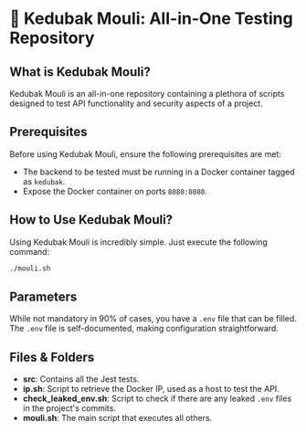 # 🚀 Kedubak Mouli: All-in-One Testing Repository

## What is Kedubak Mouli?

Kedubak Mouli is an all-in-one repository containing a plethora of scripts designed to test API functionality and security aspects of a project.

## Prerequisites

Before using Kedubak Mouli, ensure the following prerequisites are met:

- The backend to be tested must be running in a Docker container tagged as `kedubak`.
- Expose the Docker container on ports `8080:8080`.

## How to Use Kedubak Mouli?

Using Kedubak Mouli is incredibly simple. Just execute the following command:

```bash
./mouli.sh
```

## Parameters

While not mandatory in 90% of cases, you have a `.env` file that can be filled. The `.env` file is self-documented, making configuration straightforward.

## Files & Folders

- **src**: Contains all the Jest tests.
- **ip.sh**: Script to retrieve the Docker IP, used as a host to test the API.
- **check_leaked_env.sh**: Script to check if there are any leaked `.env` files in the project's commits.
- **mouli.sh**: The main script that executes all others.